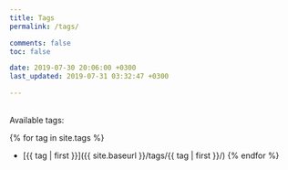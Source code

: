 ```yaml
---
title: Tags
permalink: /tags/

comments: false
toc: false

date: 2019-07-30 20:06:00 +0300
last_updated: 2019-07-31 03:32:47 +0300

---
```


<br/>
Available tags:

{% for tag in site.tags %}
- [{{ tag | first }}]({{ site.baseurl }}/tags/{{ tag | first }}/)
{% endfor %}

